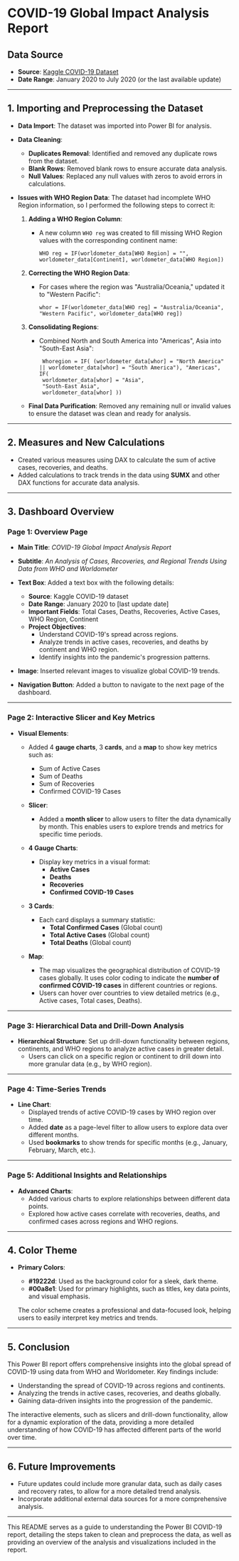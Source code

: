 # COVID-19 Global Impact Analysis Report

## Data Source
- **Source**: [Kaggle COVID-19 Dataset](https://www.kaggle.com/datasets/imdevskp/corona-virus-report)
- **Date Range**: January 2020 to July 2020 (or the last available update)

---

## 1. Importing and Preprocessing the Dataset

- **Data Import**: The dataset was imported into Power BI for analysis.
- **Data Cleaning**:
  - **Duplicates Removal**: Identified and removed any duplicate rows from the dataset.
  - **Blank Rows**: Removed blank rows to ensure accurate data analysis.
  - **Null Values**: Replaced any null values with zeros to avoid errors in calculations.

- **Issues with WHO Region Data**:
  The dataset had incomplete WHO Region information, so I performed the following steps to correct it:

  1. **Adding a WHO Region Column**:
     - A new column `WHO reg` was created to fill missing WHO Region values with the corresponding continent name:
       ```DAX
       WHO reg = IF(worldometer_data[WHO Region] = "", worldometer_data[Continent], worldometer_data[WHO Region])
       ```

  2. **Correcting the WHO Region Data**:
     - For cases where the region was "Australia/Oceania," updated it to "Western Pacific":
       ```DAX
       whor = IF(worldometer_data[WHO reg] = "Australia/Oceania", "Western Pacific", worldometer_data[WHO reg])
       ```

  3. **Consolidating Regions**:
     - Combined North and South America into "Americas", Asia into "South-East Asia":
       ```DAX
        Whoregion = IF( (worldometer_data[whor] = "North America" || worldometer_data[whor] = "South America"), "Americas", IF(
        worldometer_data[whor] = "Asia", 
        "South-East Asia", 
        worldometer_data[whor] ))

       ```

  - **Final Data Purification**: Removed any remaining null or invalid values to ensure the dataset was clean and ready for analysis.

---

## 2. Measures and New Calculations

- Created various measures using DAX to calculate the sum of active cases, recoveries, and deaths.
- Added calculations to track trends in the data using **SUMX** and other DAX functions for accurate data analysis.

---

## 3. Dashboard Overview

### Page 1: Overview Page
- **Main Title**: *COVID-19 Global Impact Analysis Report*
- **Subtitle**: *An Analysis of Cases, Recoveries, and Regional Trends Using Data from WHO and Worldometer*

- **Text Box**: Added a text box with the following details:
  - **Source**: Kaggle COVID-19 dataset
  - **Date Range**: January 2020 to [last update date]
  - **Important Fields**: Total Cases, Deaths, Recoveries, Active Cases, WHO Region, Continent
  - **Project Objectives**:
    - Understand COVID-19's spread across regions.
    - Analyze trends in active cases, recoveries, and deaths by continent and WHO region.
    - Identify insights into the pandemic's progression patterns.

- **Image**: Inserted relevant images to visualize global COVID-19 trends.

- **Navigation Button**: Added a button to navigate to the next page of the dashboard.

---

### Page 2: Interactive Slicer and Key Metrics
- **Visual Elements**:
  - Added 4 **gauge charts**, 3 **cards**, and a **map** to show key metrics such as:
    - Sum of Active Cases
    - Sum of Deaths
    - Sum of Recoveries
    - Confirmed COVID-19 Cases
  - **Slicer**: 
    - Added a **month slicer** to allow users to filter the data dynamically by month. This enables users to explore trends and metrics for specific time periods.

  - **4 Gauge Charts**:
    - Display key metrics in a visual format:
      - **Active Cases**
      - **Deaths**
      - **Recoveries**
      - **Confirmed COVID-19 Cases**
    
  - **3 Cards**:
    - Each card displays a summary statistic:
      - **Total Confirmed Cases** (Global count)
      - **Total Active Cases** (Global count)
      - **Total Deaths** (Global count)
    
  - **Map**:
    - The map visualizes the geographical distribution of COVID-19 cases globally. It uses color coding to indicate the **number of confirmed COVID-19 cases** in different countries or regions.
    - Users can hover over countries to view detailed metrics (e.g., Active cases, Total cases, Deaths).

---

### Page 3: Hierarchical Data and Drill-Down Analysis
- **Hierarchical Structure**: Set up drill-down functionality between regions, continents, and WHO regions to analyze active cases in greater detail.
  - Users can click on a specific region or continent to drill down into more granular data (e.g., by WHO region).

---

### Page 4: Time-Series Trends
- **Line Chart**: 
  - Displayed trends of active COVID-19 cases by WHO region over time.
  - Added **date** as a page-level filter to allow users to explore data over different months.
  - Used **bookmarks** to show trends for specific months (e.g., January, February, March, etc.).

---

### Page 5: Additional Insights and Relationships
- **Advanced Charts**: 
  - Added various charts to explore relationships between different data points.
  - Explored how active cases correlate with recoveries, deaths, and confirmed cases across regions and WHO regions.

---

## 4. Color Theme
- **Primary Colors**:
  - **#19222d**: Used as the background color for a sleek, dark theme.
  - **#00a8e1**: Used for primary highlights, such as titles, key data points, and visual emphasis.

  The color scheme creates a professional and data-focused look, helping users to easily interpret key metrics and trends.

---

## 5. Conclusion

This Power BI report offers comprehensive insights into the global spread of COVID-19 using data from WHO and Worldometer. Key findings include:

- Understanding the spread of COVID-19 across regions and continents.
- Analyzing the trends in active cases, recoveries, and deaths globally.
- Gaining data-driven insights into the progression of the pandemic.

The interactive elements, such as slicers and drill-down functionality, allow for a dynamic exploration of the data, providing a more detailed understanding of how COVID-19 has affected different parts of the world over time.

---

## 6. Future Improvements
- Future updates could include more granular data, such as daily cases and recovery rates, to allow for a more detailed trend analysis.
- Incorporate additional external data sources for a more comprehensive analysis.

---

This README serves as a guide to understanding the Power BI COVID-19 report, detailing the steps taken to clean and preprocess the data, as well as providing an overview of the analysis and visualizations included in the report.
